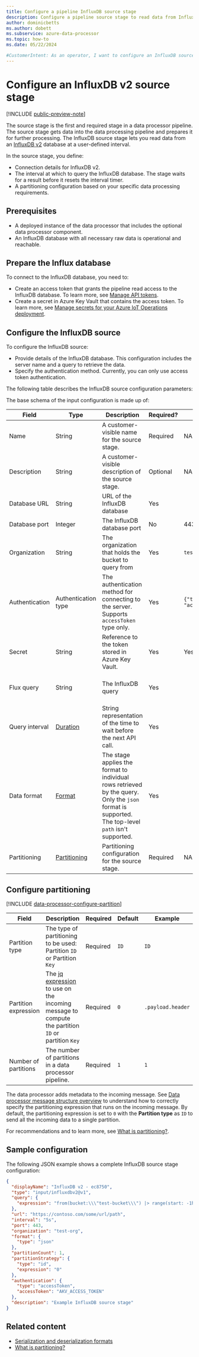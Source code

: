```yaml
---
title: Configure a pipeline InfluxDB source stage
description: Configure a pipeline source stage to read data from InfluxDB for processing. The source stage is the first stage in a data processor pipeline.
author: dominicbetts
ms.author: dobett
ms.subservice: azure-data-processor
ms.topic: how-to
ms.date: 05/22/2024

#CustomerIntent: As an operator, I want to configure an InfluxDB source stage so that I can read messages from an InfluxDB database for processing.
---
```


# Configure an InfluxDB v2 source stage

[!INCLUDE [public-preview-note](../includes/public-preview-note.md)]

The source stage is the first and required stage in a data processor pipeline. The source stage gets data into the data processing pipeline and prepares it for further processing. The InfluxDB source stage lets you read data from an [InfluxDB v2](https://docs.influxdata.com/influxdb/v2/) database at a user-defined interval.

In the source stage, you define:

- Connection details for InfluxDB v2.
- The interval at which to query the InfluxDB database. The stage waits for a result before it resets the interval timer.
- A partitioning configuration based on your specific data processing requirements.

## Prerequisites

- A deployed instance of the data processor that includes the optional data processor component.
- An InfluxDB database with all necessary raw data is operational and reachable.

## Prepare the Influx database

To connect to the InfluxDB database, you need to:

- Create an access token that grants the pipeline read access to the InfluxDB database. To learn more, see [Manage API tokens](https://docs.influxdata.com/influxdb/v2/admin/tokens/).
- Create a secret in Azure Key Vault that contains the access token. To learn more, see [Manage secrets for your Azure IoT Operations deployment](../deploy-iot-ops/howto-manage-secrets.md).

## Configure the InfluxDB source

To configure the InfluxDB source:

- Provide details of the InfluxDB database. This configuration includes the server name and a query to retrieve the data.
- Specify the authentication method. Currently, you can only use access token authentication.

The following table describes the InfluxDB source configuration parameters:

The base schema of the input configuration is made up of:

| Field | Type | Description | Required? | Default | Example |
|--|--|--|--|--|--|
| Name | String | A customer-visible name for the source stage. | Required | NA | `erp-database` |
| Description | String | A customer-visible description of the source stage. | Optional | NA | `Enterprise database` |
| Database URL | String | URL of the InfluxDB database | Yes |  | `https://contoso.com/some/url/path` |
| Database port | Integer | The InfluxDB database port | No | 443 | 443 |
| Organization | String | The organization that holds the bucket to query from | Yes | `test-org` | `test-org` |
| Authentication | Authentication type | The authentication method for connecting to the server. Supports `accessToken` type only. | Yes | `{"type": "accessToken"}` | `{"type": "accessToken"}` |
| Secret | String | Reference to the token stored in Azure Key Vault. | Yes | Yes | `AKV_ACCESS_TOKEN` |
| Flux query | String | The InfluxDB query | Yes |  | `{"expression": 'from(bucket:"test-bucket")\|> range(start: -1h) \|> filter(fn: (r) => r._measurement == "stat")'}` |
| Query interval | [Duration](concept-configuration-patterns.md#duration) | String representation of the time to wait before the next API call. | Yes |  | `24h` |
| Data format | [Format](concept-supported-formats.md) | The stage applies the format to individual rows retrieved by the query. Only the `json` format is supported. The top-level `path` isn't supported. | Yes |  | `{"type": "json"}` |
| Partitioning | [Partitioning](#configure-partitioning) | Partitioning configuration for the source stage. | Required | NA | See [partitioning](#configure-partitioning) |

## Configure partitioning

[!INCLUDE [data-processor-configure-partition](../includes/data-processor-configure-partition.md)]

| Field | Description | Required | Default | Example |
| ----- | ----------- | -------- | ------- | ------- |
| Partition type | The type of partitioning to be used: Partition `ID` or Partition `Key` | Required | `ID` | `ID` |
| Partition expression | The [jq expression](../process-data/concept-jq-expression.md) to use on the incoming message to compute the partition `ID` or partition `Key` | Required | `0` | `.payload.header` |
| Number of partitions| The number of partitions in a data processor pipeline. | Required | `1` | `1` |

The data processor adds metadata to the incoming message. See [Data processor message structure overview](concept-message-structure.md) to understand how to correctly specify the partitioning expression that runs on the incoming message. By default, the partitioning expression is set to `0` with the **Partition type** as `ID` to send all the incoming data to a single partition.

For recommendations and to learn more, see [What is partitioning?](../process-data/concept-partitioning.md).

## Sample configuration

The following JSON example shows a complete InfluxDB source stage configuration:

```json
{
  "displayName": "InfluxDB v2 - ec8750",
  "type": "input/influxdbv2@v1",
  "query": {
    "expression": "from(bucket:\\\"test-bucket\\\") |> range(start: -1h) |> filter(fn: (r) => r._measurement == \\\"stat\\\")"
  },
  "url": "https://contoso.com/some/url/path",
  "interval": "5s",
  "port": 443,
  "organization": "test-org",
  "format": {
    "type": "json"
  },
  "partitionCount": 1,
  "partitionStrategy": {
    "type": "id",
    "expression": "0"
  },
  "authentication": {
    "type": "accessToken",
    "accessToken": "AKV_ACCESS_TOKEN"
  },
  "description": "Example InfluxDB source stage"
}
```

## Related content

- [Serialization and deserialization formats](concept-supported-formats.md)
- [What is partitioning?](concept-partitioning.md)
